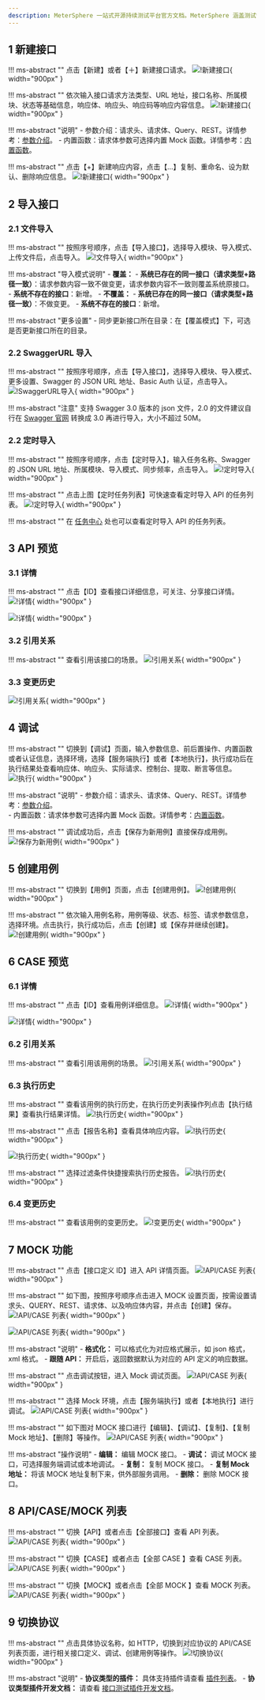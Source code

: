 ```yaml
---
description: MeterSphere 一站式开源持续测试平台官方文档。MeterSphere 涵盖测试管理、接口测试、UI 测试和性能测试等功能，全面兼容 JMeter、Selenium 等主流开源标准，有效助力开发和测试团队充分利用云弹性进行高度可 扩展的自动化测试，加速高质量的软件交付。
---
```


## 1 新建接口
!!! ms-abstract "" 
    点击【新建】或者【＋】新建接口请求。
![!新建接口](../../img/api_test/definition/新建请求1.png){ width="900px" }

!!! ms-abstract "" 
    依次输入接口请求方法类型、URL 地址，接口名称、所属模块、状态等基础信息，响应体、响应头、响应码等响应内容信息。
![!新建接口](../../img/api_test/definition/新建请求2.png){ width="900px" }

!!! ms-abstract "说明" 
    - 参数介绍：请求头、请求体、Query、REST。详情参考：[参数介绍](../api_test/request_params.md)。
	- 内置函数：请求体参数可选择内置 Mock 函数。详情参考：[内置函数](../api_test/functions.md)。

!!! ms-abstract "" 
    点击【+】新建响应内容，点击【...】复制、重命名、设为默认、删除响应信息。
![!新建接口](../../img/api_test/definition/新建请求3.png){ width="900px" }


## 2 导入接口
### 2.1 文件导入
!!! ms-abstract "" 
    按照序号顺序，点击【导入接口】，选择导入模块、导入模式、上传文件后，点击导入。
![!文件导入](../../img/api_test/definition/文件导入.png){ width="900px" }	

!!! ms-abstract "导入模式说明" 
    - **覆盖：** 
        - **系统已存在的同一接口（请求类型+路径一致）**：请求参数内容一致不做变更，请求参数内容不一致则覆盖系统原接口。
        - **系统不存在的接口**：新增。
	- **不覆盖：**
        - **系统已存在的同一接口（请求类型+路径一致）**：不做变更。
        - **系统不存在的接口**：新增。

!!! ms-abstract "更多设置" 
	- 同步更新接口所在目录：在【覆盖模式】下，可选是否更新接口所在的目录。

### 2.2 SwaggerURL 导入
!!! ms-abstract "" 
    按照序号顺序，点击【导入接口】，选择导入模块、导入模式、更多设置、Swagger 的 JSON URL 地址、Basic Auth 认证，点击导入。
![!SwaggerURL导入](../../img/api_test/definition/SwaggerURL导入.png){ width="900px" }	

!!! ms-abstract "注意" 
    支持 Swagger 3.0 版本的 json 文件，2.0 的文件建议自行在 [Swagger 官网](https://converter.swagger.io/) 转换成 3.0 再进行导入，大小不超过 50M。

### 2.2 定时导入
!!! ms-abstract "" 
    按照序号顺序，点击【定时导入】，输入任务名称、Swagger 的 JSON URL 地址、所属模块、导入模式、同步频率，点击导入。
![!定时导入](../../img/api_test/definition/定时导入.png){ width="900px" }	

!!! ms-abstract "" 
    点击上图【定时任务列表】可快速查看定时导入 API 的任务列表。
![!定时导入](../../img/api_test/definition/定时导入1.png){ width="900px" }	

!!! ms-abstract "" 
    在 [任务中心](../general.md#62) 处也可以查看定时导入 API 的任务列表。

## 3 API 预览
### 3.1 详情
!!! ms-abstract "" 
    点击【ID】查看接口详细信息，可关注、分享接口详情。
![!详情](../../img/api_test/definition/详情1.png){ width="900px" }	

![!详情](../../img/api_test/definition/详情2.png){ width="900px" }	

### 3.2 引用关系
!!! ms-abstract "" 
    查看引用该接口的场景。
![!引用关系](../../img/api_test/definition/引用关系.png){ width="900px" }

### 3.3 变更历史
![!引用关系](../../img/api_test/definition/变更历史.png){ width="900px" }	

## 4 调试
!!! ms-abstract ""
    切换到【调试】页面，输入参数信息、前后置操作、内置函数或者认证信息，选择环境，选择【服务端执行】或者【本地执行】，执行成功后在执行结果处查看响应体、响应头、实际请求、控制台、提取、断言等信息。<br>
![!执行](../../img/api_test/definition/调试.png){ width="900px" }	

!!! ms-abstract "说明" 
    - 参数介绍：请求头、请求体、Query、REST。详情参考：[参数介绍](../api_test/request_params.md)。	
    - 内置函数：请求体参数可选择内置 Mock 函数。详情参考：[内置函数](../api_test/functions.md)。

!!! ms-abstract "" 
    调试成功后，点击【保存为新用例】直接保存成用例。
![!保存为新用例](../../img/api_test/definition/保存为新用例.png){ width="900px" }	

## 5 创建用例
!!! ms-abstract "" 
    切换到【用例】页面，点击【创建用例】。
![!创建用例](../../img/api_test/definition/创建用例1.png){ width="900px" }		

!!! ms-abstract "" 
    依次输入用例名称，用例等级、状态、标签、请求参数信息，选择环境。点击执行，执行成功后，点击【创建】或【保存并继续创建】。
![!创建用例](../../img/api_test/definition/创建用例2.png){ width="900px" }	

## 6 CASE 预览
### 6.1 详情
!!! ms-abstract "" 
    点击【ID】查看用例详细信息。
![!详情](../../img/api_test/definition/用例详情1.png){ width="900px" }	

![!详情](../../img/api_test/definition/用例详情2.png){ width="900px" }	

### 6.2 引用关系
!!! ms-abstract "" 
    查看引用该用例的场景。
![!引用关系](../../img/api_test/definition/用例引用关系.png){ width="900px" }

### 6.3 执行历史
!!! ms-abstract "" 
    查看该用例的执行历史，在执行历史列表操作列点击【执行结果】查看执行结果详情。
![!执行历史](../../img/api_test/definition/用例执行历史1.png){ width="900px" }

!!! ms-abstract "" 
    点击【报告名称】查看具体响应内容。
![!执行历史](../../img/api_test/definition/用例执行历史2.png){ width="900px" }

![!执行历史](../../img/api_test/definition/用例执行历史3.png){ width="900px" }

!!! ms-abstract "" 
    选择过滤条件快捷搜索执行历史报告。
![!执行历史](../../img/api_test/definition/用例执行历史4.png){ width="900px" }

### 6.4 变更历史
!!! ms-abstract "" 
    查看该用例的变更历史。
![!变更历史](../../img/api_test/definition/用例变更历史.png){ width="900px" }

## 7 MOCK 功能
!!! ms-abstract ""
    点击【接口定义 ID】进入 API 详情页面。
![!API/CASE 列表](../../img/api_test/definition/创建mock.png){ width="900px" }

!!! ms-abstract ""
    如下图，按照序号顺序点击进入 MOCK 设置页面，按需设置请求头、QUERY、REST、请求体、以及响应体内容，并点击【创建】保存。
![!API/CASE 列表](../../img/api_test/definition/设置mock页面.png){ width="900px" }

![!API/CASE 列表](../../img/api_test/definition/mock设置页面设置.png){ width="900px" }

!!! ms-abstract "说明"
    - **格式化：** 可以格式化为对应格式展示，如 json 格式，xml 格式。
    - **跟随 API：** 开启后，返回数据默认为对应的 API 定义的响应数据。

!!! ms-abstract ""
    点击调试按钮，进入 Mock 调试页面。
![!API/CASE 列表](../../img/api_test/definition/mock调试.png){ width="900px" }

!!! ms-abstract ""
    选择 Mock 环境，点击【服务端执行】或者【本地执行】进行调试。
![!API/CASE 列表](../../img/api_test/definition/mock返回.png){ width="900px" }

!!! ms-abstract ""
    如下图对 MOCK 接口进行【编辑】、【调试】、【复制】、【复制 Mock 地址】、【删除】等操作。
![!API/CASE 列表](../../img/api_test/definition/mock功能.png){ width="900px" }

!!! ms-abstract "操作说明"
    - **编辑：** 编辑 MOCK 接口。
    - **调试：** 调试 MOCK 接口，可选择服务端调试或本地调试。
    - **复制：** 复制 MOCK 接口。
    - **复制 Mock 地址：** 将该 MOCK 地址复制下来，供外部服务调用。
    - **删除：** 删除 MOCK 接口。

## 8 API/CASE/MOCK 列表
!!! ms-abstract ""
    切换【API】或者点击【全部接口】查看 API 列表。
![!API/CASE 列表](../../img/api_test/definition/API列表.png){ width="900px" }

!!! ms-abstract ""
    切换【CASE】或者点击【全部 CASE 】查看 CASE 列表。
![!API/CASE 列表](../../img/api_test/definition/CASE列表.png){ width="900px" }

!!! ms-abstract ""
    切换【MOCK】或者点击【全部 MOCK 】查看 MOCK 列表。
![!API/CASE 列表](../../img/api_test/definition/MOCK列表.png){ width="900px" }

## 9 切换协议
!!! ms-abstract "" 
    点击具体协议名称，如 HTTP，切换到对应协议的 API/CASE 列表页面，进行相关接口定义、调试、创建用例等操作。
![!切换协议](../../img/api_test/definition/切换协议.png){ width="900px" }	

!!! ms-abstract "说明" 
	- **协议类型的插件：** 具体支持插件请查看 [插件列表](../../plugin.md)。
	- **协议类型插件开发文档：** 请查看 [接口测试插件开发文档](https://github.com/metersphere/api-test-plugins/wiki/MeterSphere-v3-%E6%8F%92%E4%BB%B6%E5%BC%80%E5%8F%91%E6%89%8B%E5%86%8C)。